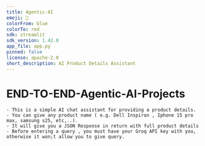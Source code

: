 ```yaml
---
title: Agentic-AI 
emoji: 🐨
colorFrom: blue
colorTo: red
sdk: streamlit
sdk_version: 1.42.0
app_file: app.py
pinned: false
license: apache-2.0
short_description: AI Product Details Assistant
---
```



# END-TO-END-Agentic-AI-Projects

    - This is a simple AI chat assistant for providing a product details.
    - You can give any product name ( e.g. Dell Inspiron , Iphone 15 pro max, samsung s25, etc,..).
    - It will give you a JSON Response in return with full product details
    - Before entering a query , you must have your Groq API key with you, otherwise it won;t allow you to give query.
    

